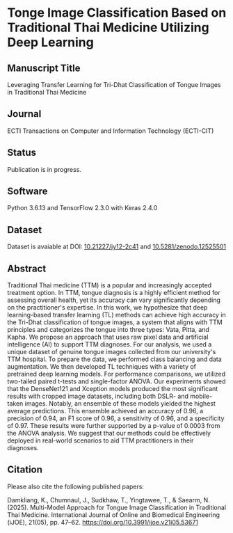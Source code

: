 # Tonge Image Classification Based on Traditional Thai Medicine Utilizing Deep Learning

## Manuscript Title 
Leveraging Transfer Learning for Tri-Dhat Classification of Tongue Images in Traditional Thai Medicine

## Journal
ECTI Transactions on Computer and Information Technology (ECTI-CIT)

## Status
Publication is in progress.

## Software
Python 3.6.13 and TensorFlow 2.3.0 with Keras 2.4.0

## Dataset
Dataset is avaiable at DOI: [10.21227/jy12-2c41](https://dx.doi.org/10.21227/56cx-0f96)
and [10.5281/zenodo.12525501](https://doi.org/10.5281/zenodo.12525501)

## Abstract
Traditional Thai medicine (TTM) is a popular and increasingly accepted treatment option. In TTM, tongue diagnosis is a highly efficient method for assessing overall health, yet its accuracy can vary significantly depending on the practitioner's expertise. In this work, we hypothesize that deep learning-based transfer learning (TL) methods can achieve high accuracy in the Tri-Dhat classification of tongue images, a system that aligns with TTM principles and categorizes the tongue into three types: Vata, Pitta, and Kapha. We propose an approach that uses raw pixel data and artificial intelligence (AI) to support TTM diagnoses. For our analysis, we used a unique dataset of genuine tongue images collected from our university's TTM hospital. To prepare the data, we performed class balancing and data augmentation. We then developed TL techniques with a variety of pretrained deep learning models. For performance comparisons, we utilized two-tailed paired t-tests and single-factor ANOVA. Our experiments showed that the DenseNet121 and Xception models produced the most significant results with cropped image datasets, including both DSLR- and mobile-taken images. Notably, an ensemble of these models yielded the highest average predictions. This ensemble achieved an accuracy of 0.96, a precision of 0.94, an F1 score of 0.96, a sensitivity of 0.96, and a specificity of 0.97. These results were further supported by a p-value of 0.0003 from the ANOVA analysis. We suggest that our methods could be effectively deployed in real-world scenarios to aid TTM practitioners in their diagnoses.

## Citation
Please also cite the following published papers:

Damkliang, K., Chumnaul, J., Sudkhaw, T., Yingtawee, T., & Saearm, N. (2025). Multi-Model Approach for Tongue Image Classification in Traditional Thai Medicine. International Journal of Online and Biomedical Engineering (iJOE), 21(05), pp. 47–62. https://doi.org/10.3991/ijoe.v21i05.53671

